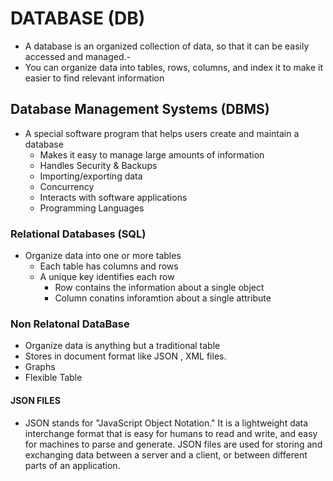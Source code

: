 # DATABASE (DB)
- A database is an organized collection of data, so that it can be easily accessed and managed.- 
- You can organize data into tables, rows, columns, and index it to make it easier to find relevant information
## Database Management Systems (DBMS)
- A special software program that helps users create and maintain a database
  - Makes it easy to manage large amounts of information
  - Handles Security & Backups
  - Importing/exporting data
  - Concurrency
  - Interacts with software applications
  - Programming Languages
### Relational Databases (SQL)
- Organize data into one or more tables
  - Each table has columns and rows
  - A unique key identifies each row
    - Row contains the information about a single object
    - Column conatins inforamtion about a single attribute
### Non Relatonal DataBase
- Organize data is anything but a traditional table
- Stores in document format like JSON , XML files.
- Graphs
- Flexible Table
#### JSON FILES
-   JSON stands for "JavaScript Object Notation." It is a lightweight data interchange format that is easy for humans to read and write, and easy for machines to parse and generate. JSON files are used for storing and exchanging data between a server and a client, or between different parts of an application.
